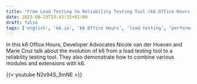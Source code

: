 ```yaml
---
title: "From Load Testing to Reliability Testing Tool (k6 Office Hours #92)"
date: 2023-06-23T23:43:31+01:00
draft: false
tags: ['english', 'k6.io', 'k6 Office Hours', 'load testing', 'performance testing', 'video', 'live']
---
```

In this k6 Office Hours, Developer Advocates Nicole van der Hoeven and Marie Cruz talk about the evolution of k6 from a load testing tool to a reliability testing tool. They also demonstrate how to combine various modules and extensions with k6.

{{< youtube N2x94S_3mNE >}}